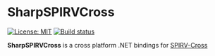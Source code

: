 # SharpSPIRVCross

[![License: MIT](https://img.shields.io/badge/License-MIT-yellow.svg)](https://github.com/amerkoleci/SharpSPIRVCross/blob/master/LICENSE)
[![Build status](https://ci.appveyor.com/api/projects/status/n8terisp541g6bsq?svg=true)](https://ci.appveyor.com/project/amerkoleci/sharpspirvcross)

**SharpSPIRVCross** is a cross platform .NET bindings for [SPIRV-Cross](https://github.com/KhronosGroup/SPIRV-Cross)
